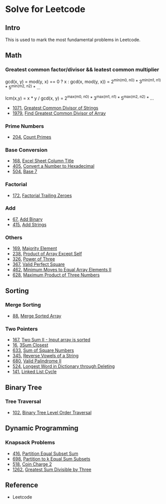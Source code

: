 # Solve for Leetcode 

## Intro

This is used to mark the most fundamental problems in Leetcode.

## Math
### Greatest common factor/divisor && leatest common multiplier
gcd(x, y) = mod(y, x) == 0 ? x : gcd(x, mod(y, x)) =  2<sup>min(m0, n0)</sup> \* 3<sup>min(m1, n1)</sup> \* 5<sup>min(m2, n2)</sup> \* ...

lcm(x,y) =  x * y / gcd(x, y) = 2<sup>max(m0, n0)</sup> \* 3<sup>max(m1, n1)</sup> \* 5<sup>max(m2, n2)</sup> \* ...


- [1071.](https://leetcode.com/problems/greatest-common-divisor-of-strings/) [Greatest Common Divisor of Strings](greatest-common-divisor-of-strings.md)
- [1979.](https://leetcode.com/problems/find-greatest-common-divisor-of-array/) [Find Greatest Common Divisor of Array](find-greatest-common-divisor-of-array.md)


### Prime Numbers
- [204.](https://leetcode.com/problems/count-primes/) [Count Primes](count-primes.md)

### Base Conversion
- [168.](https://leetcode.com/problems/excel-sheet-column-title/) [Excel Sheet Column Title](excel-sheet-column-title.md)
- [405.](https://leetcode.com/problems/convert-a-number-to-hexadecimal/) [Convert a Number to Hexadecimal](convert-a-number-to-hexadecimal.md)
- [504.](https://leetcode.com/problems/base-7/) [Base 7](base-7.md)

### Factorial
- [172.](https://leetcode.com/problems/factorial-trailing-zeroes/) [Factorial Trailing Zeroes](factorial-trailing-zeroes.md)

### Add
- [67.](https://leetcode.com/problems/add-binary/) [Add Binary](add-binary.md)
- [415.](https://leetcode.com/problems/add-strings/) [Add Strings](add-strings.md)

### Others
- [169.](https://leetcode.com/problems/majority-element/) [Majority Element](majority-element.md)
- [238.](https://leetcode.com/problems/product-of-array-except-self/) [Product of Array Except Self](product-of-array-except-self.md)
- [326.](https://leetcode.com/problems/power-of-three/) [Power of Three](power-of-three.md)
- [367.](https://leetcode.com/problems/valid-perfect-square/) [Valid Perfect Square](valid-perfect-square.md)
- [462.](https://leetcode.com/problems/minimum-moves-to-equal-array-elements-ii/) [Minimum Moves to Equal Array Elements II](minimum-moves-to-equal-array-elements-ii.md)
- [628.](https://leetcode.com/problems/maximum-product-of-three-numbers/) [Maximum Product of Three Numbers](maximum-product-of-three-numbers.md)

## Sorting
### Merge Sorting
- [88.](https://leetcode.com/problems/merge-sorted-array/) [Merge Sorted Array](merge-sorted-array.md)

### Two Pointers
- [167.](https://leetcode.com/problems/two-sum-ii-input-array-is-sorted/) [Two Sum II - Input array is sorted](two-sum-ii-input-array-is-sorted.md)
- [16.](https://leetcode.com/problems/3sum-closest/) [3Sum Closest](3sum-closest.md)
- [633.](https://leetcode.com/problems/sum-of-square-numbers/) [Sum of Square Numbers](sum-of-square-numbers.md)
- [345.](https://leetcode.com/problems/reverse-vowels-of-a-string/) [Reverse Vowels of a String](reverse-vowels-of-a-string.md)
- [680.](https://leetcode.com/problems/valid-palindrome-ii/) [Valid Palindrome II](valid-palindrome-ii.md)
- [524.](https://leetcode.com/problems/longest-word-in-dictionary-through-deleting/) [Longest Word in Dictionary through Deleting](longest-word-in-dictionary-through-deleting.md)
- [141.](https://leetcode.com/problems/linked-list-cycle/) [Linked List Cycle](linked-list-cycle.md)


## Binary Tree
### Tree Traversal
- [102.](https://leetcode.com/problems/binary-tree-level-order-traversal) [Binary Tree Level Order Traversal](binary-tree-level-order-traversal.md)

## Dynamic Programming
### Knapsack Problems
- [416.](https://leetcode.com/problems/partition-equal-subset-sum) [Partition Equal Subset Sum](partition-equal-subset-sum.md)
- [698.](https://leetcode.com/problems/partition-to-k-equal-sum-subsets) [Partition to k Equal Sum Subsets](partition-to-k-equal-sum-subsets.md)
- [518.](https://leetcode.com/problems/coin-change-2) [Coin Charge 2](coin-change-2.md)
- [1262.](https://leetcode.com/problems/greatest-sum-divisible-by-three/) [Greatest Sum Divisible by Three](greatest-sum-divisible-by-three.md)


<!-- ## 算法思想
- [排序](Leetcode%20题解%20-%20排序.md)
- [贪心思想](Leetcode%20题解%20-%20贪心思想.md)
- [二分查找](Leetcode%20题解%20-%20二分查找.md)
- [分治](Leetcode%20题解%20-%20分治.md)
- [搜索](Leetcode%20题解%20-%20搜索.md)
- [动态规划](Leetcode%20题解%20-%20动态规划.md)
- [数学](Leetcode%20题解%20-%20数学.md)

## 数据结构相关

- [链表](Leetcode%20题解%20-%20链表.md)
- [树](Leetcode%20题解%20-%20树.md)
- [栈和队列](Leetcode%20题解%20-%20栈和队列.md)
- [哈希表](Leetcode%20题解%20-%20哈希表.md)
- [字符串](Leetcode%20题解%20-%20字符串.md)
- [数组与矩阵](Leetcode%20题解%20-%20数组与矩阵.md)
- [图](Leetcode%20题解%20-%20图.md)
- [位运算](Leetcode%20题解%20-%20位运算.md) -->

## Reference
- Leetcode
